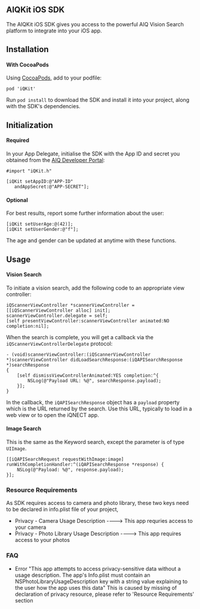 AIQKit iOS SDK
-------------

The AIQKit iOS SDK gives you access to the powerful AIQ Vision Search platform
to integrate into your iOS app.

Installation
------------

#### With CocoaPods

Using [CocoaPods](https://cocoapods.org), add to your podfile:

```
pod 'iQKit'
```

Run `pod install` to download the SDK and install it into your project, along with the SDK's dependencies.


Initialization
---------------

#### Required

In your App Delegate, initialise the SDK with the App ID and secret you obtained from the [AIQ Developer Portal](http://developer.iqnect.org):

```objc
#import "iQKit.h"
```

```objc
[iQKit setAppID:@"APP-ID"
   andAppSecret:@"APP-SECRET"];
```

#### Optional

For best results, report some further information about the user:

```objc
[iQKit setUserAge:@(42)];
[iQKit setUserGender:@"f"]; 
```

The age and gender can be updated at anytime with these functions.

Usage
-----

#### Vision Search

To initiate a vision search, add the following code to an appropriate view controller:

```objc
iQScannerViewController *scannerViewController = [[iQScannerViewController alloc] init];
scannerViewController.delegate = self;
[self presentViewController:scannerViewController animated:NO completion:nil];
```

When the search is complete, you will get a callback via the `iQScannerViewControllerDelegate` protocol:

```objc
- (void)scannerViewController:(iQScannerViewController *)scannerViewController didLoadSearchResponse:(iQAPISearchResponse *)searchResponse
{    
    [self dismissViewControllerAnimated:YES completion:^{
		NSLog(@"Payload URL: %@", searchResponse.payload);
    }];
}
```

In the callback, the `iQAPISearchResponse` object has a `payload` property which is the URL returned by the search. Use this URL, typically to load in a web view or to open the iQNECT app.

#### Image Search

This is the same as the Keyword search, except the parameter is of type `UIImage`. 

```objc
[[iQAPISearchRequest requestWithImage:image] runWithCompletionHandler:^(iQAPISearchResponse *response) {
    NSLog(@"Payload: %@", response.payload); 
}];
```

### Resource Requirements

As SDK requires access to camera and photo library, these two keys need to be declared in info.plist file of your project,
   * Privacy - Camera Usage Description ----> This app requries access to your camera
   * Privacy - Photo Library Usage Description ----> This app requires access to your photos

### FAQ

* Error "This app attempts to access privacy-sensitive data without a usage description. The app's Info.plist must contain an NSPhotoLibraryUsageDescription key with a string value explaining to the user how the app uses this data"
This is caused by missing of declaration of privacy resource, please refer to 'Resource Requirements' section
